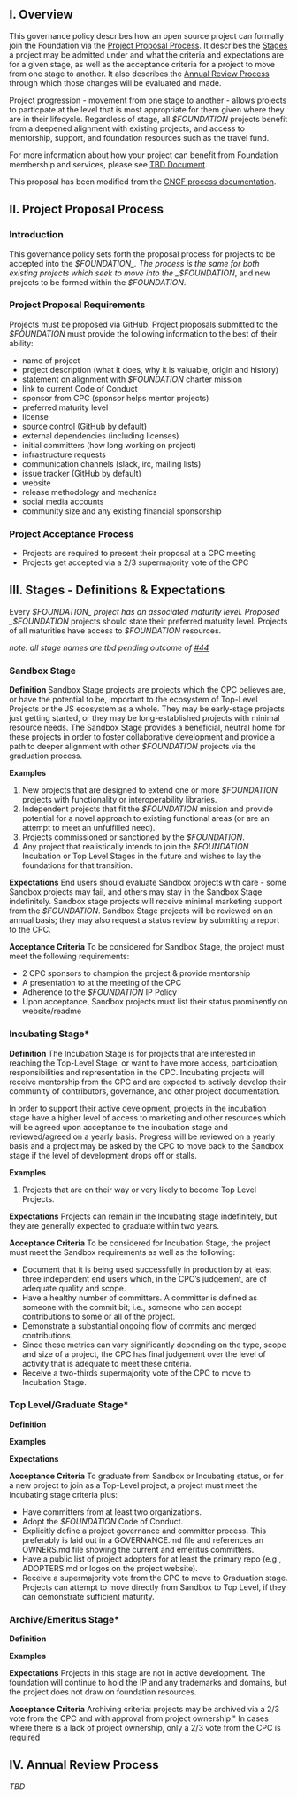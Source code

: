 ## I. Overview
This governance policy describes how an open source project can formally join the Foundation via the [Project Proposal Process](). It describes the [Stages]() a project may be admitted under and what the criteria and expectations are for a given stage, as well as the acceptance criteria for a project to move from one stage to another. It also describes the [Annual Review Process]() through which those changes will be evaluated and made. 

Project progression - movement from one stage to another - allows projects to particpate at the level that is most appropriate for them given where they are in their lifecycle. Regardless of stage, all _$FOUNDATION_ projects benefit from a deepened alignment with existing projects, and access to mentorship, support, and foundation resources such as the travel fund.

For more information about how your project can benefit from Foundation membership and services, please see [TBD Document]().

This proposal has been modified from the [CNCF process documentation](https://github.com/cncf/toc/tree/master/process).

## II. Project Proposal Process

### Introduction
This governance policy sets forth the proposal process for projects to be accepted into the _$FOUNDATION_. The process is the same for both existing projects which seek to move into the _$FOUNDATION_, and new projects to be formed within the _$FOUNDATION_.

### Project Proposal Requirements
Projects must be proposed via GitHub. Project proposals submitted to the _$FOUNDATION_ must provide the following information to the best of their ability:

* name of project
* project description (what it does, why it is valuable, origin and history)
* statement on alignment with _$FOUNDATION_ charter mission
* link to current Code of Conduct
* sponsor from CPC (sponsor helps mentor projects)
* preferred maturity level 
* license 
* source control (GitHub by default)
* external dependencies (including licenses)
* initial committers (how long working on project)
* infrastructure requests 
* communication channels (slack, irc, mailing lists)
* issue tracker (GitHub by default)
* website 
* release methodology and mechanics
* social media accounts
* community size and any existing financial sponsorship

### Project Acceptance Process
* Projects are required to present their proposal at a CPC meeting
* Projects get accepted via a 2/3 supermajority vote of the CPC

## III. Stages - Definitions & Expectations
Every _$FOUNDATION_ project has an associated maturity level. Proposed _$FOUNDATION_ projects should state their preferred maturity level. Projects of all maturities have access to _$FOUNDATION_ resources.

*note: all stage names are tbd pending outcome of [#44](https://github.com/nodejs/bootstrap/issues/44#issuecomment-440026298)*

### Sandbox Stage
**Definition** 
Sandbox Stage projects are projects which the CPC believes are, or have the potential to be, important to the ecosystem of Top-Level Projects or the JS ecosystem as a whole. They may be early-stage projects just getting started, or they may be long-established projects with minimal resource needs. The Sandbox Stage provides a beneficial, neutral home for these projects in order to foster collaborative development and provide a path to deeper alignment with other _$FOUNDATION_ projects via the graduation process.

**Examples**
1. New projects that are designed to extend one or more _$FOUNDATION_ projects with functionality or interoperability libraries. 
1. Independent projects that fit the _$FOUNDATION_ mission and provide potential for a novel approach to existing functional areas (or are an attempt to meet an unfulfilled need).
1. Projects commissioned or sanctioned by the _$FOUNDATION_.
1. Any project that realistically intends to join the _$FOUNDATION_ Incubation or Top Level Stages in the future and wishes to lay the foundations for that transition.

**Expectations**
End users should evaluate Sandbox projects with care - some Sandbox projects may fail, and others may stay in the  Sandbox Stage indefinitely. Sandbox stage projects will receive minimal marketing support from the _$FOUNDATION_. Sandbox Stage projects will be reviewed on an annual basis; they may also request a status review by submitting a report to the CPC.

**Acceptance Criteria**
To be considered for Sandbox Stage, the project must meet the following requirements:
* 2 CPC sponsors to champion the project & provide mentorship
* A presentation to at the meeting of the CPC
* Adherence to the _$FOUNDATION_ IP Policy
* Upon acceptance, Sandbox projects must list their status prominently on website/readme

### Incubating Stage*
**Definition** 
The Incubation Stage is for projects that are interested in reaching the Top-Level Stage, or want to have more access, participation, responsibilities and representation in the CPC. Incubating projects will receive mentorship from the CPC and are expected to actively develop their community of contributors, governance, and other project documentation.

In order to support their active development, projects in the incubation stage have a higher level of access to marketing and other resources which will be agreed upon acceptance to the incubation stage and reviewed/agreed on a yearly basis. Progress will be reviewed on a yearly basis and a project may be asked by the CPC to move back to the Sandbox stage if the level of development drops off or stalls. 

**Examples**
1. Projects that are on their way or very likely to become Top Level Projects.

**Expectations**
Projects can remain in the Incubating stage indefinitely, but they are generally expected to graduate within two years.

**Acceptance Criteria**
To be considered for Incubation Stage, the project must meet the Sandbox requirements as well as the following:
 * Document that it is being used successfully in production by at least three independent end users which, in the CPC’s judgement, are of adequate quality and scope.
 * Have a healthy number of committers. A committer is defined as someone with the commit bit; i.e., someone who can accept contributions to some or all of the project.
 * Demonstrate a substantial ongoing flow of commits and merged contributions.
 * Since these metrics can vary significantly depending on the type, scope and size of a project, the CPC has final judgement over the level of activity that is adequate to meet these criteria.
 * Receive a two-thirds supermajority vote of the CPC to move to Incubation Stage. 

### Top Level/Graduate Stage*
**Definition**

**Examples**

**Expectations**

**Acceptance Criteria**
To graduate from Sandbox or Incubating status, or for a new project to join as a Top-Level project, a project must meet the Incubating stage criteria plus:

 * Have committers from at least two organizations.
 * Adopt the _$FOUNDATION_ Code of Conduct.
 * Explicitly define a project governance and committer process. This preferably is laid out in a GOVERNANCE.md file and references an OWNERS.md file showing the current and emeritus committers.
 * Have a public list of project adopters for at least the primary repo (e.g., ADOPTERS.md or logos on the project website).
 * Receive a supermajority vote from the CPC to move to Graduation stage. Projects can attempt to move directly from Sandbox to Top Level, if they can demonstrate sufficient maturity. 


### Archive/Emeritus Stage*
**Definition**

**Examples**

**Expectations**
Projects in this stage are not in active development. The foundation will continue to hold the IP and any trademarks and domains, but the project does not draw on foundation resources. 

**Acceptance Criteria**
Archiving criteria: projects may be archived via a 2/3 vote from the CPC and with approval from project ownership." In cases where there is a lack of project ownership, only a 2/3 vote from the CPC is required


## IV. Annual Review Process

_TBD_

